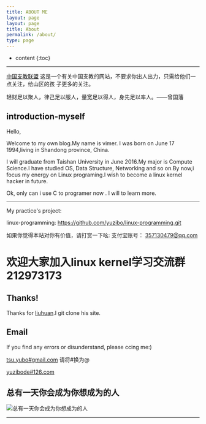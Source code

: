```yaml
---
title: ABOUT ME
layout: page
layout: page
title: About
permalink: /about/
type: page
---
```


* content
{:toc}

----
[中国支教联盟](http://blog.go9999.com/2016/04/20/%E5%85%A8%E5%9B%BD%E8%8C%83%E5%9B%B4%E5%86%85%E6%8B%9B%E5%8B%9F%E4%BB%A3%E5%8F%91%E5%AE%A3%E4%BC%A0%E5%8D%95%E5%BA%97%E9%93%BA.html)
这是一个有关中国支教的网站，不要求你出人出力，只需给他们一点关注，给山区的孩
子更多的关注。


轻财足以聚人，律己足以服人，量宽足以得人，身先足以率人。——曾国藩


## introduction-myself

Hello,

   Welcome to my own blog.My name is vimer. I was born on June 17 1994,living in Shandong province, China.

   I will graduate from Taishan University in June 2016.My major is Compute Science.I have studied OS, Data Structure, Networking and so on.By now,i focus my energy on Linux programing.I wish to become a linux kernel hacker in future.

   Ok, only can i use C to programer now . I will to learn more.


----
My practice's project:

linux-programming: https://github.com/yuzibo/linux-programming.git


如果你觉得本站对你有价值，请打赏一下吆:
支付宝账号：
357130479@qq.com

# 欢迎大家加入linux kernel学习交流群 212973173


## Thanks!
 Thanks for [liuhuan](https://github.com/bitsly/bitsly.github.com).I git clone his site.

## Email
If you find any errors or disunderstand, please ccing me:)

[tsu.yubo#gmail.com](mailto:tsu.yubo@gmail.com) 请将#换为@

[yuzibode#126.com](mailto:yuzibode@126.com)




## 总有一天你会成为你想成为的人
![总有一天你会成为你想成为的人](http://7pum5d.com1.z0.glb.clouddn.com/become.jpg)

----

